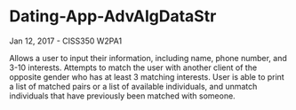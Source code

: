 # Dating-App-AdvAlgDataStr
Jan 12, 2017 - CISS350 W2PA1

Allows a user to input their information, including name, phone number, and 3-10 interests.  Attempts to match the user with another client of the opposite gender who has at least 3 matching interests.  User is able to print a list of matched pairs or a list of available individuals, and unmatch individuals that have previously been matched with someone.
